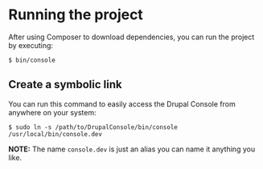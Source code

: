 # Running the project
After using Composer to download dependencies, you can run the project by executing:

```
$ bin/console
```

## Create a symbolic link

You can run this command to easily access the Drupal Console from anywhere on your system:

```
$ sudo ln -s /path/to/DrupalConsole/bin/console /usr/local/bin/console.dev
```

**NOTE:** The name `console.dev` is just an alias you can name it anything you like.

